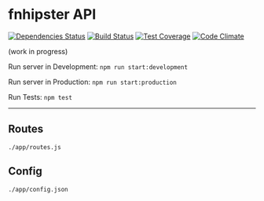 # fnhipster API

[![Dependencies Status](https://david-dm.org/carlosacabrera/anothernodeframework.svg)](https://david-dm.org/carlosacabrera/anothernodeframework)
[![Build Status](https://travis-ci.org/carlosacabrera/anothernodeframework.svg?branch=master)](https://travis-ci.org/carlosacabrera/anothernodeframework)
[![Test Coverage](https://codeclimate.com/github/carlosacabrera/anothernodeframework/badges/coverage.svg)](https://codeclimate.com/github/carlosacabrera/anothernodeframework/coverage)
[![Code Climate](https://codeclimate.com/github/carlosacabrera/anothernodeframework/badges/gpa.svg)](https://codeclimate.com/github/carlosacabrera/anothernodeframework)

(work in progress)

Run server in Development: `npm run start:development`

Run server in Production: `npm run start:production`

Run Tests: `npm test`


---

## Routes
`./app/routes.js`
## Config
`./app/config.json`
